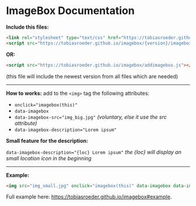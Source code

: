 # ImageBox Documentation

**Include this files:**
```html
<link rel="stylesheet" type="text/css" href="https://tobiasroeder.github.io/imagebox/{version}/imagebox.min.css">
<script src="https://tobiasroeder.github.io/imagebox/{version}/imagebox.min.js"></script>
```
**OR:**
```html
<script src="https://tobiasroeder.github.io/imagebox/addimagebox.js"></script>
```
(this file will include the newest version from all files which are needed)

---

**How to works:**
add to the `<img>` tag the following attributes:

- `onclick="imagebox(this)"`
- `data-imagebox`
- `data-imagebox-src="img_big.jpg"` _(voluntary, else it use the src attribute)_
- `data-imagebox-description="Lorem ipsum"`

**Small feature for the description:**

`data-imagebox-description="{loc} Lorem ipsum"` _the {loc} will display an small location icon in the beginning_

---

**Example:**
```html
<img src="img_small.jpg" onclick="imagebox(this)" data-imagebox data-imagebox-src="img_big.jpg" data-imagebox-description="Lorem ipsum">
```
Full example here: https://tobiasroeder.github.io/imagebox#example.